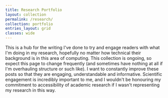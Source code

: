 ```yaml
---
title: Research Portfolio
layout: collection
permalink: /research/
collection: portfolio
entries_layout: grid
classes: wide
---
```


This is a hub for the writing I've done to try and engage readers with what I'm doing in my research, hopefully no matter how technical their background is in this area of computing. This collection is ongoing, so expect this page to change frequently (and sometimes have nothing at all if I'm overhauling structure or such like). I want to constantly improve these posts so that they are engaging, understandable and informative. Scientific engagement is incredibly important to me, and I wouldn't be honouring my commitment to accessibility of academic research if I wasn't representing my research in this way.
